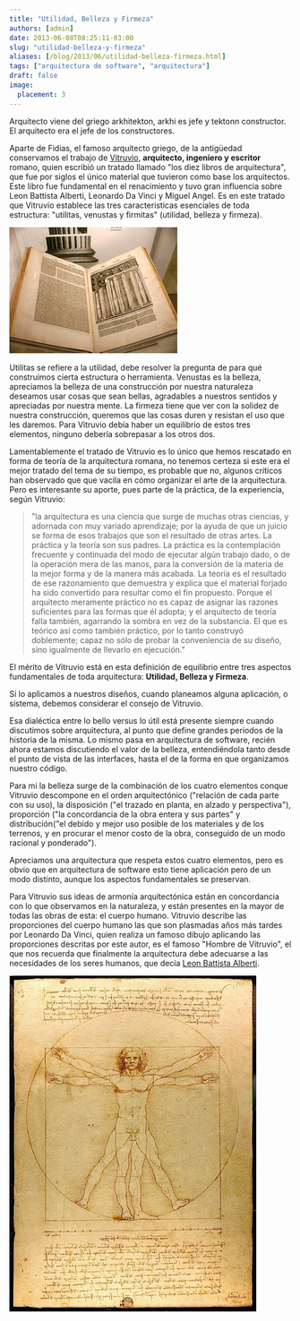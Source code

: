 ```yaml
---
title: "Utilidad, Belleza y Firmeza"
authors: [admin]
date: 2013-06-08T08:25:11-03:00
slug: "utilidad-belleza-y-firmeza"
aliases: [/blog/2013/06/utilidad-belleza-firmeza.html]
tags: ["arquitectura de software", "arquitectura"]
draft: false
image:
  placement: 3
---
```


Arquitecto viene del griego arkhitekton, arkhi es jefe y tektonn
constructor. El arquitecto era el jefe de los constructores.

Aparte de Fidias, el famoso arquitecto griego, de la antigüedad
conservamos el trabajo de
[Vitruvio](https://es.wikipedia.org/wiki/Marco_Vitruvio), **arquitecto,
ingeniero y escritor** romano, quien escribió un tratado llamado "los
diez libros de arquitectura", que fue por siglos el único material que
tuvieron como base los arquitectos. Este libro fue fundamental en el
renacimiento y tuvo gran influencia sobre Leon Battista Alberti,
Leonardo Da Vinci y Miguel Angel. Es en este tratado que Vitruvio
establece las tres caracteristicas esenciales de toda estructura:
"utilitas, venustas y firmitas" (utilidad, belleza y firmeza).

![](de_architectura.jpg)

Utilitas se refiere a la utilidad, debe resolver la pregunta de para qué
construimos cierta estructura o herramienta. Venustas es la belleza,
apreciamos la belleza de una construcción por nuestra naturaleza
deseamos usar cosas que sean bellas, agradables a nuestros sentidos y
apreciadas por nuestra mente. La firmeza tiene que ver con la solidez de
nuestra construcción, queremos que las cosas duren y resistan el uso que
les daremos. Para Vitruvio debía haber un equilibrio de estos tres
elementos, ninguno debería sobrepasar a los otros dos.

Lamentablemente el tratado de Vitruvio es lo único que hemos rescatado
en forma de teoría de la arquitectura romana, no tenemos certeza si este
era el mejor tratado del tema de su tiempo, es probable que no, algunos
críticos han observado que que vacila en cómo organizar el arte de la
arquitectura. Pero es interesante su aporte, pues parte de la práctica,
de la experiencia, según Vitruvio:

> "la arquitectura es una ciencia que surge de muchas
otras ciencias, y adornada con muy variado aprendizaje; por la ayuda de
que un juicio se forma de esos trabajos que son el resultado de otras
artes. La práctica y la teoría son sus padres. La práctica es la
contemplación frecuente y continuada del modo de ejecutar algún trabajo
dado, o de la operación mera de las manos, para la conversión de la
materia de la mejor forma y de la manera más acabada. La teoría es el
resultado de ese razonamiento que demuestra y explica que el material
forjado ha sido convertido para resultar como el fin propuesto. Porque
el arquitecto meramente práctico no es capaz de asignar las razones
suficientes para las formas que él adopta; y el arquitecto de teoría
falla también, agarrando la sombra en vez de la substancia. El que es
teórico así como también práctico, por lo tanto construyó doblemente;
capaz no sólo de probar la conveniencia de su diseño, sino igualmente de
llevarlo en ejecución." 

El mérito de Vitruvio está en esta definición de equilibrio entre tres
aspectos fundamentales de toda arquitectura: **Utilidad, Belleza y
Firmeza**.

Si lo aplicamos a nuestros diseños, cuando planeamos alguna aplicación,
o sistema, debemos considerar el consejo de Vitruvio.

Esa dialéctica entre lo bello versus lo útil está presente siempre
cuando discutimos sobre arquitectura, al punto que define grandes
periodos de la historia de la misma. Lo mismo pasa en arquitectura de
software, recién ahora estamos discutiendo el valor de la belleza,
entendiéndola tanto desde el punto de vista de las interfaces, hasta el
de la forma en que organizamos nuestro código.

Para mi la belleza surge de la combinación de los cuatro elementos
conque Vitruvio descompone en el orden arquitectónico ("relación de
cada parte con su uso), la disposición ("el trazado en planta, en
alzado y perspectiva"), proporción ("la concordancia de la obra entera
y sus partes" y distribución("el debido y mejor uso posible de los
materiales y de los terrenos, y en procurar el menor costo de la obra,
conseguido de un modo racional y ponderado").

Apreciamos una arquitectura que respeta estos cuatro elementos, pero es
obvio que en arquitectura de software esto tiene aplicación pero de un
modo distinto, aunque los aspectos fundamentales se preservan.

Para Vitruvio sus ideas de armonía arquitectónica están en concordancia
con lo que observamos en la naturaleza, y están presentes en la mayor de
todas las obras de esta: el cuerpo humano. Vitruvio describe las
proporciones del cuerpo humano las que son plasmadas años más tardes por
Leonardo Da Vinci, quien realiza un famoso dibujo aplicando las
proporciones descritas por este autor, es el famoso "Hombre de
Vitruvio", el que nos recuerda que finalmente la arquitectura debe
adecuarse a las necesidades de los seres humanos, que decía [Leon
Battista Alberti](http://es.wikipedia.org/wiki/Leon_Battista_Alberti).

![](el_hombre_de_vitruvio.jpg)
